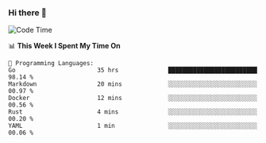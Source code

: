 ### Hi there 👋

<!--
**CrazyCollin/crazycollin** is a ✨ _special_ ✨ repository because its `README.md` (this file) appears on your GitHub profile.

Here are some ideas to get you started:

- 🔭 I’m currently working on ...
- 🌱 I’m currently learning ...
- 👯 I’m looking to collaborate on ...
- 🤔 I’m looking for help with ...
- 💬 Ask me about ...
- 📫 How to reach me: ...
- 😄 Pronouns: ...
- ⚡ Fun fact: ...
-->

<!--START_SECTION:waka-->
![Code Time](http://img.shields.io/badge/Code%20Time-1%2C099%20hrs%2021%20mins-blue)

📊 **This Week I Spent My Time On** 

```text
💬 Programming Languages: 
Go                       35 hrs              █████████████████████████   98.14 % 
Markdown                 20 mins             ░░░░░░░░░░░░░░░░░░░░░░░░░   00.97 % 
Docker                   12 mins             ░░░░░░░░░░░░░░░░░░░░░░░░░   00.56 % 
Rust                     4 mins              ░░░░░░░░░░░░░░░░░░░░░░░░░   00.20 % 
YAML                     1 min               ░░░░░░░░░░░░░░░░░░░░░░░░░   00.06 % 
```


<!--END_SECTION:waka-->

